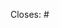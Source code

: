 <!--
If there is an associated issue on /product-engineering or
/market-research, please use the following 'closing keyword' to
reference the issue – so that this PR will close it on merge.
-->

Closes: #

<!--
If this is a UI change, please provide before/after screenshots.
Example:

| Before | After |
|--------|--------|
| 🌇 | 🌃 | 

-->
